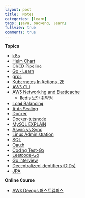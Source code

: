 ```yaml
---
layout: post
title:  Notes
categories: [learn]
tags: [java, backend, learn]
fullview: true
comments: true
---
```



**Topics**
- [k8s](k8s)
- [Helm Chart](helm.pdf)
- [CI/CD Pipeline](cicd)
- [Go - Learn](golang)
- [grpc](grpc)
- [Kubernetes In Actions .2E](doc_k_in_actions)
- [AWS CLI](doc_aws_cli)
- [AWS Networking and  Elasticache](elasticache)
    - [Redis 보안 취약점](redis_hacked)
- [Load Balancing](load_balancing)
- [Auto Scaling](auto_scaling)
- [Docker](docker)
- [Docker-tutsnode](docker_tutsnode)
- [MySQL EXPLAIN](mysql_explain)
- [Async vs Sync](async_sync)
- [Linux Administration](linux_admin)
- [SQL](sql)
- [Oauth](oauth)
- [Coding Test-Go](go_coding_test)
- [Leetcode-Go](go_leet)
- [Go interview](interview_golang)
- [Decentralized Identifiers (DIDs)](did.pdf)
- [JPA](jpa)

<!--
**Coding Test**
- [Golang leetcode](go_leet)
- [Golang baekjoon](baekjoon)
- [파이썬.Crash Course.2E](python_crash_course)
- [파이썬.코딩 basic](python_coding_basic)
- [파이썬.코딩 test](python_coding_test)
- [파이썬.baekjun](python_baekjun)
- [자바](README_java)
-->

**Online Course**
- [AWS Devops 패스트캠퍼스](fc_aws)

